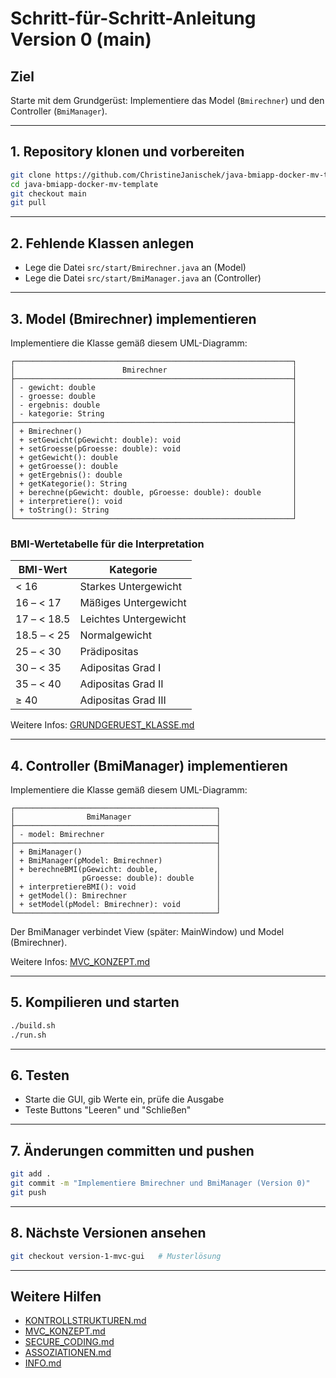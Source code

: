 # Schritt-für-Schritt-Anleitung Version 0 (main)

## Ziel
Starte mit dem Grundgerüst: Implementiere das Model (`Bmirechner`) und den Controller (`BmiManager`).

---

## 1. Repository klonen und vorbereiten
```bash
git clone https://github.com/ChristineJanischek/java-bmiapp-docker-mv-template
cd java-bmiapp-docker-mv-template
git checkout main
git pull
```

---

## 2. Fehlende Klassen anlegen
- Lege die Datei `src/start/Bmirechner.java` an (Model)
- Lege die Datei `src/start/BmiManager.java` an (Controller)

---

## 3. Model (Bmirechner) implementieren

Implementiere die Klasse gemäß diesem UML-Diagramm:

```text
┌──────────────────────────────────────────────────────────────┐
│                        Bmirechner                            │
├──────────────────────────────────────────────────────────────┤
│ - gewicht: double                                            │
│ - groesse: double                                            │
│ - ergebnis: double                                           │
│ - kategorie: String                                          │
├──────────────────────────────────────────────────────────────┤
│ + Bmirechner()                                               │
│ + setGewicht(pGewicht: double): void                         │
│ + setGroesse(pGroesse: double): void                         │
│ + getGewicht(): double                                       │
│ + getGroesse(): double                                       │
│ + getErgebnis(): double                                      │
│ + getKategorie(): String                                     │
│ + berechne(pGewicht: double, pGroesse: double): double       │
│ + interpretiere(): void                                      │
│ + toString(): String                                         │
└──────────────────────────────────────────────────────────────┘
```

### BMI-Wertetabelle für die Interpretation

| BMI-Wert         | Kategorie                |
|------------------|------------------------- |
| < 16             | Starkes Untergewicht     |
| 16 – < 17        | Mäßiges Untergewicht     |
| 17 – < 18.5      | Leichtes Untergewicht    |
| 18.5 – < 25      | Normalgewicht            |
| 25 – < 30        | Prädipositas             |
| 30 – < 35        | Adipositas Grad I        |
| 35 – < 40        | Adipositas Grad II       |
| ≥ 40             | Adipositas Grad III      |

Weitere Infos: [GRUNDGERUEST_KLASSE.md](./GRUNDGERUEST_KLASSE.md)

---

## 4. Controller (BmiManager) implementieren

Implementiere die Klasse gemäß diesem UML-Diagramm:

```text
┌─────────────────────────────────────────────┐
│                BmiManager                   │
├─────────────────────────────────────────────┤
│ - model: Bmirechner                         │
├─────────────────────────────────────────────┤
│ + BmiManager()                              │
│ + BmiManager(pModel: Bmirechner)            │
│ + berechneBMI(pGewicht: double,             │
│               pGroesse: double): double     │
│ + interpretiereBMI(): void                  │
│ + getModel(): Bmirechner                    │
│ + setModel(pModel: Bmirechner): void        │
└─────────────────────────────────────────────┘
```

Der BmiManager verbindet View (später: MainWindow) und Model (Bmirechner).

Weitere Infos: [MVC_KONZEPT.md](./MVC_KONZEPT.md)

---

## 5. Kompilieren und starten
```bash
./build.sh
./run.sh
```

---

## 6. Testen
- Starte die GUI, gib Werte ein, prüfe die Ausgabe
- Teste Buttons "Leeren" und "Schließen"

---

## 7. Änderungen committen und pushen
```bash
git add .
git commit -m "Implementiere Bmirechner und BmiManager (Version 0)"
git push
```

---

## 8. Nächste Versionen ansehen
```bash
git checkout version-1-mvc-gui   # Musterlösung
```

---

## Weitere Hilfen
- [KONTROLLSTRUKTUREN.md](./KONTROLLSTRUKTUREN.md)
- [MVC_KONZEPT.md](./MVC_KONZEPT.md)
- [SECURE_CODING.md](./SECURE_CODING.md)
- [ASSOZIATIONEN.md](./ASSOZIATIONEN.md)
- [INFO.md](./INFO.md)
